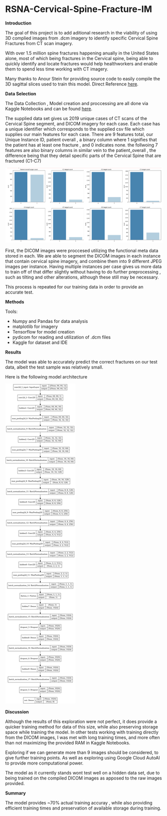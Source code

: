 # RSNA-Cervical-Spine-Fracture-IM

**Introduction**

The goal of this project is to add aditional research in the viability of using 3D complied images from .dcm imagery to identify specific Cervical Spine Fractures from CT scan imagery. 

With over 1.5 million spine fractures happening anually in the United States alone, most of which being fractures in the Cervical spine, being able to quickly identify and locate fractures would help healthworkers and enable them to spend less time working with CT imagery.

Many thanks to Anour Stein for providing source code to easily compile the 3D sagittal slices used to train this model. Direct Reference [here](https://www.kaggle.com/code/anoukstein/simplify-data-by-creating-sagittal-slices "here").

**Data Selection**

The Data Collection , Model creation and proccessing are all done via Kaggle Notebooks and can be found [here](https://www.kaggle.com/ijcmian/rsna-deep-learning/edit "here").

The supplied data set gives us 2019 unique cases of CT scans of the Cervical Spine segment, and DICOM imagery for each case. Each case has a unique identifier which corresponds to the supplied csv file which supplies our main features for each case. There are 9 features total, our Unique Instance ID, patient overall , a binary column where 1 signifies that the patient has at least one fracture , and 0 indicates none. the follwoing 7 features are also binary columns in similar vein to the patient_overall , the difference being that they detail specific parts of the Cervical Spine that are fractured (C1-C7)

![Data Distribution](dataperc.PNG)

First, the DICOM images were proccesed utilizing the functional meta data stored in each. We are able to segment the DICOM images in each instance that contain cervical spine imagery, and combine them into 9 different JPEG images per instance. Having multiple instances per case gives us more data to train off of that differ slightly without having to do further preprocessing , such as tilting and other alterations, although these still may be necessary.

This process is repeated for our training data in order to provide an accurate test.

**Methods**

Tools: 

- Numpy and Pandas for data analysis
- matplotlib for imagery
- Tensorflow for model creation
- pydicom for reading and utilization of .dcm files
- Kaggle for dataset and IDE

**Results**

The model was able to accurately predict the correct fractures on our test data, albeit the test sample was relatively small.

Here is the following model architecture 

![model](model.png)

**Discussion**

Although the results of this exploration were not perfect, it does provide a quicker training method for data of this size, while also preserving storage space while training the model. In other tests working with training directly from the DICOM images, I was met with long training times, and more often than not maximizing the provided RAM in Kaggle Notebooks. 

Exploring if we can generate more than 9 images should be considered, to give further training points. As well as exploring using Google Cloud AutoAI to provide more computational power.

The model as it currently stands wont test well on a hidden data set, due to being trained on the compiled DICOM images as apposed to the raw images provided.

**Summary**

The model provides ~70% actual training accuray , while also providing efficient training times and preservation of available storage during training.

